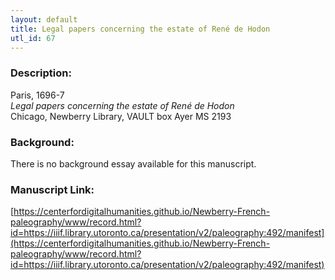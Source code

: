 ```yaml
---
layout: default
title: Legal papers concerning the estate of René de Hodon
utl_id: 67
---
```


### Description:

Paris, 1696-7<br>
_Legal papers concerning the estate of René de Hodon_<br>
Chicago, Newberry Library, VAULT box Ayer MS 2193

### Background:

There is no background essay available for this manuscript.

### Manuscript Link:

[https://centerfordigitalhumanities.github.io/Newberry-French-paleography/www/record.html?id=https://iiif.library.utoronto.ca/presentation/v2/paleography:492/manifest](https://centerfordigitalhumanities.github.io/Newberry-French-paleography/www/record.html?id=https://iiif.library.utoronto.ca/presentation/v2/paleography:492/manifest)
